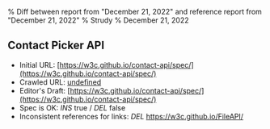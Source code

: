 % Diff between report from "December 21, 2022" and reference report from "December 21, 2022"
% Strudy
% December 21, 2022

## Contact Picker API

- Initial URL: [https://w3c.github.io/contact-api/spec/](https://w3c.github.io/contact-api/spec/)
- Crawled URL: [undefined](undefined)
- Editor's Draft: [https://w3c.github.io/contact-api/spec/](https://w3c.github.io/contact-api/spec/)
- Spec is OK: *INS* true / *DEL* false
- Inconsistent references for links: *DEL* https://w3c.github.io/FileAPI/




